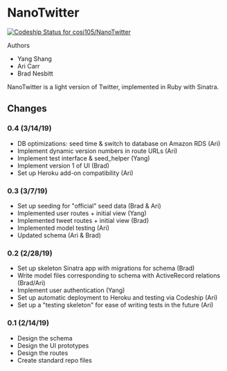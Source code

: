 # NanoTwitter

[![Codeship Status for cosi105/NanoTwitter](https://app.codeship.com/projects/ec59bc70-1c93-0137-a172-0eda4e30ac77/status?branch=master)](https://app.codeship.com/projects/328870)

Authors

- Yang Shang
- Ari Carr
- Brad Nesbitt

NanoTwitter is a light version of Twitter, implemented in Ruby with Sinatra.

## Changes

### 0.4 (3/14/19)

- DB optimizations: seed time & switch to database on Amazon RDS (Ari)
- Implement dynamic version numbers in route URLs (Ari)
- Implement test interface & seed_helper (Yang)
- Implement version 1 of UI (Brad)
- Set up Heroku add-on compatibility (Ari)

### 0.3 (3/7/19)

- Set up seeding for "official" seed data (Brad & Ari)
- Implemented user routes + initial view (Yang)
- Implemented tweet routes + initial view (Brad)
- Implemented model testing (Ari)
- Updated schema (Ari & Brad)

### 0.2 (2/28/19)

- Set up skeleton Sinatra app with migrations for schema (Brad)
- Write model files corresponding to schema with ActiveRecord relations (Brad/Ari)
- Implement user authentication (Yang)
- Set up automatic deployment to Heroku and testing via Codeship (Ari)
- Set up a "testing skeleton" for ease of writing tests in the future (Ari)

### 0.1 (2/14/19)

- Design the schema
- Design the UI prototypes
- Design the routes
- Create standard repo files
